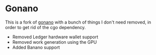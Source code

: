 Gonano
======

This is a fork of [gonano](https://github.com/hectorchu/gonano) with a bunch of things I don't need removed, in order to get rid of the cgo dependency.

 - Removed Ledger hardware wallet support
 - Removed work generation using the GPU
 - Added Banano support
